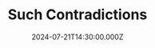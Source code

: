 ---
video:
  type: vimeo
  id: 988050014
speaker:
  permalink: bart-wilkins
  name: Bart Wilkins
title: Such Contradictions
image: https://i.imgur.com/e0yakvG.png
date: 2024-07-21T14:30:00.000Z
---